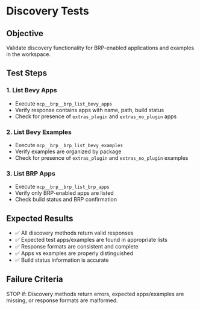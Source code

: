 # Discovery Tests

## Objective
Validate discovery functionality for BRP-enabled applications and examples in the workspace.

## Test Steps

### 1. List Bevy Apps
- Execute `mcp__brp__brp_list_bevy_apps`
- Verify response contains apps with name, path, build status
- Check for presence of `extras_plugin` and `extras_no_plugin` apps

### 2. List Bevy Examples  
- Execute `mcp__brp__brp_list_bevy_examples`
- Verify examples are organized by package
- Check for presence of `extras_plugin` and `extras_no_plugin` examples

### 3. List BRP Apps
- Execute `mcp__brp__brp_list_brp_apps` 
- Verify only BRP-enabled apps are listed
- Check build status and BRP confirmation

## Expected Results
- ✅ All discovery methods return valid responses
- ✅ Expected test apps/examples are found in appropriate lists
- ✅ Response formats are consistent and complete
- ✅ Apps vs examples are properly distinguished
- ✅ Build status information is accurate

## Failure Criteria
STOP if: Discovery methods return errors, expected apps/examples are missing, or response formats are malformed.